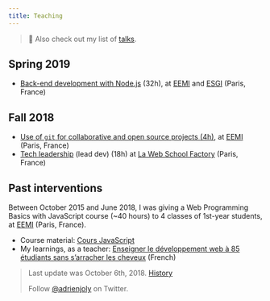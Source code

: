 ```yaml
---
title: Teaching
---
```


> 📌 Also check out my list of [talks](/talks).

## Spring 2019

- [Back-end development with Node.js](https://adrienjoly.com/cours-nodejs/) (32h), at [EEMI](http://www.eemi.com/) and [ESGI](https://www.esgi.fr) (Paris, France)

## Fall 2018

- [Use of `git` for collaborative and open source projects (4h)](https://adrienjoly.com/cours-git/), at [EEMI](http://www.eemi.com/) (Paris, France)
- [Tech leadership](https://adrienjoly.com/cours-lead-dev/) (lead dev) (18h) at [La Web School Factory](https://www.webschoolfactory.fr/) (Paris, France)

## Past interventions

Between October 2015 and June 2018, I was giving a Web Programming Basics with JavaScript course (~40 hours) to 4 classes of 1st-year students, at [EEMI](http://www.eemi.com/) (Paris, France).

- Course material: [Cours JavaScript](https://adrienjoly.com/cours-javascript/)
- My learnings, as a teacher: [Enseigner le développement web à 85 étudiants sans s’arracher les cheveux](https://medium.com/scribe/enseigner-le-d%C3%A9veloppement-web-%C3%A0-85-%C3%A9tudiants-sans-sarracher-les-cheveux-%EF%B8%8F-e518274f7063) (French)

> Last update was October 6th, 2018. [History](https://github.com/adrienjoly/adrienjoly.github.com/commits/master/teaching)
>
> Follow [@adrienjoly](https://twitter.com/adrienjoly) on Twitter.
